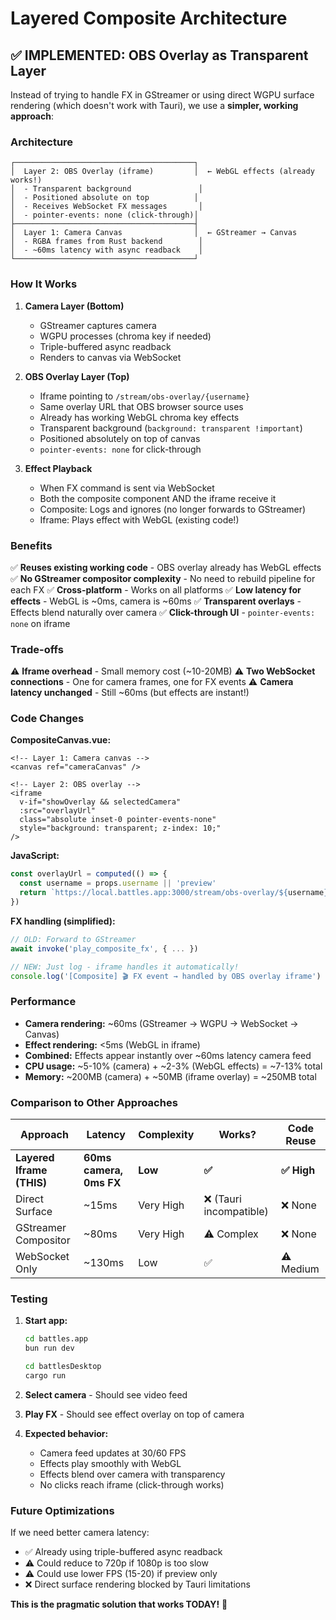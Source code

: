 # Layered Composite Architecture

## ✅ IMPLEMENTED: OBS Overlay as Transparent Layer

Instead of trying to handle FX in GStreamer or using direct WGPU surface rendering (which doesn't work with Tauri), we use a **simpler, working approach**:

### Architecture

```
┌────────────────────────────────────────┐
│  Layer 2: OBS Overlay (iframe)         │  ← WebGL effects (already works!)
│  - Transparent background               │
│  - Positioned absolute on top          │
│  - Receives WebSocket FX messages       │
│  - pointer-events: none (click-through)│
├────────────────────────────────────────┤
│  Layer 1: Camera Canvas                │  ← GStreamer → Canvas
│  - RGBA frames from Rust backend        │
│  - ~60ms latency with async readback    │
└────────────────────────────────────────┘
```

### How It Works

1. **Camera Layer (Bottom)**
   - GStreamer captures camera
   - WGPU processes (chroma key if needed)
   - Triple-buffered async readback
   - Renders to canvas via WebSocket

2. **OBS Overlay Layer (Top)**
   - Iframe pointing to `/stream/obs-overlay/{username}`
   - Same overlay URL that OBS browser source uses
   - Already has working WebGL chroma key effects
   - Transparent background (`background: transparent !important`)
   - Positioned absolutely on top of canvas
   - `pointer-events: none` for click-through

3. **Effect Playback**
   - When FX command is sent via WebSocket
   - Both the composite component AND the iframe receive it
   - Composite: Logs and ignores (no longer forwards to GStreamer)
   - Iframe: Plays effect with WebGL (existing code!)

### Benefits

✅ **Reuses existing working code** - OBS overlay already has WebGL effects
✅ **No GStreamer compositor complexity** - No need to rebuild pipeline for each FX
✅ **Cross-platform** - Works on all platforms
✅ **Low latency for effects** - WebGL is ~0ms, camera is ~60ms
✅ **Transparent overlays** - Effects blend naturally over camera
✅ **Click-through UI** - `pointer-events: none` on iframe

### Trade-offs

⚠️ **Iframe overhead** - Small memory cost (~10-20MB)
⚠️ **Two WebSocket connections** - One for camera frames, one for FX events
⚠️ **Camera latency unchanged** - Still ~60ms (but effects are instant!)

### Code Changes

**CompositeCanvas.vue:**
```vue
<!-- Layer 1: Camera canvas -->
<canvas ref="cameraCanvas" />

<!-- Layer 2: OBS overlay -->
<iframe
  v-if="showOverlay && selectedCamera"
  :src="overlayUrl"
  class="absolute inset-0 pointer-events-none"
  style="background: transparent; z-index: 10;"
/>
```

**JavaScript:**
```typescript
const overlayUrl = computed(() => {
  const username = props.username || 'preview'
  return `https://local.battles.app:3000/stream/obs-overlay/${username}`
})
```

**FX handling (simplified):**
```typescript
// OLD: Forward to GStreamer
await invoke('play_composite_fx', { ... })

// NEW: Just log - iframe handles it automatically!
console.log('[Composite] 🎬 FX event → handled by OBS overlay iframe')
```

### Performance

- **Camera rendering:** ~60ms (GStreamer → WGPU → WebSocket → Canvas)
- **Effect rendering:** <5ms (WebGL in iframe)
- **Combined:** Effects appear instantly over ~60ms latency camera feed
- **CPU usage:** ~5-10% (camera) + ~2-3% (WebGL effects) = ~7-13% total
- **Memory:** ~200MB (camera) + ~50MB (iframe overlay) = ~250MB total

### Comparison to Other Approaches

| Approach | Latency | Complexity | Works? | Code Reuse |
|----------|---------|------------|--------|------------|
| **Layered Iframe (THIS)** | **60ms camera, 0ms FX** | **Low** | **✅** | **✅ High** |
| Direct Surface | ~15ms | Very High | ❌ (Tauri incompatible) | ❌ None |
| GStreamer Compositor | ~80ms | Very High | ⚠️ Complex | ❌ None |
| WebSocket Only | ~130ms | Low | ✅ | ⚠️ Medium |

### Testing

1. **Start app:**
   ```bash
   cd battles.app
   bun run dev
   
   cd battlesDesktop
   cargo run
   ```

2. **Select camera** - Should see video feed

3. **Play FX** - Should see effect overlay on top of camera

4. **Expected behavior:**
   - Camera feed updates at 30/60 FPS
   - Effects play smoothly with WebGL
   - Effects blend over camera with transparency
   - No clicks reach iframe (click-through works)

### Future Optimizations

If we need better camera latency:
- ✅ Already using triple-buffered async readback
- ⚠️ Could reduce to 720p if 1080p is too slow
- ⚠️ Could use lower FPS (15-20) if preview only
- ❌ Direct surface rendering blocked by Tauri limitations

**This is the pragmatic solution that works TODAY!** 🚀

